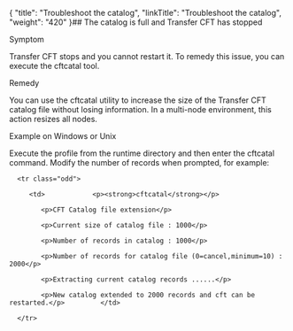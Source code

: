 {
    "title": "Troubleshoot the catalog",
    "linkTitle": "Troubleshoot the catalog",
    "weight": "420"
}## The catalog is full and Transfer CFT has stopped

Symptom

Transfer CFT stops and you cannot restart it. To remedy this issue, you can execute the cftcatal tool.

Remedy

You can use the cftcatal utility to increase the size of the Transfer CFT catalog file without losing information. In a multi-node environment, this action resizes all nodes.

Example on Windows or Unix

Execute the profile from the runtime directory and then enter the cftcatal command. Modify the number of records when prompted, for example:

<table data-cellspacing="0">
   <tbody>
      <tr class="odd">
         <td>            <p><strong>cftcatal</strong></p>
            <p>CFT Catalog file extension</p>
            <p>Current size of catalog file : 1000</p>
            <p>Number of records in catalog : 1000</p>
            <p>Number of records for catalog file (0=cancel,minimum=10) : 2000</p>
            <p>Extracting current catalog records ......</p>
            <p>New catalog extended to 2000 records and cft can be restarted.</p>         </td>
      </tr>
   </tbody>
</table>
